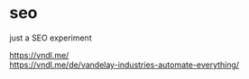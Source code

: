# seo
just a SEO experiment

https://vndl.me/ <br />
https://vndl.me/de/vandelay-industries-automate-everything/
